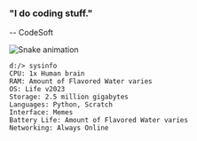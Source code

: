 ### "I do coding stuff."
-- CodeSoft

![Snake animation](https://github.com/CodeSoftGityCodeSoftGit/blob/output/github-contribution-grid-snake.svg)
```
d:/> sysinfo
CPU: 1x Human brain
RAM: Amount of Flavored Water varies
OS: Life v2023
Storage: 2.5 million gigabytes
Languages: Python, Scratch
Interface: Memes
Battery Life: Amount of Flavored Water varies
Networking: Always Online
```
